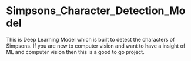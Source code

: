 # Simpsons_Character_Detection_Model
This is Deep Learning Model which is built to detect the characters of Simpsons. If you are new to computer vision and want to have a insight of ML and computer vision then this is a good to go project.
